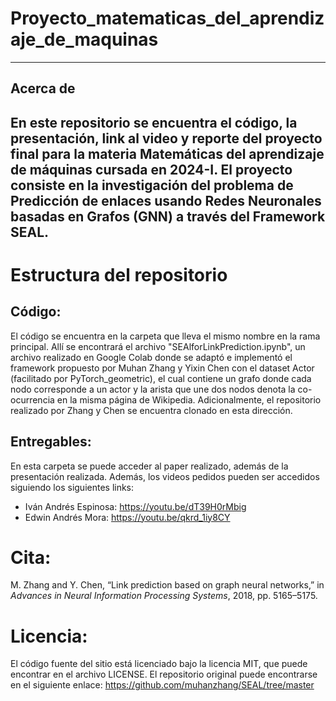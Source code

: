 # Proyecto_matematicas_del_aprendizaje_de_maquinas
---
## Acerca de
En este repositorio se encuentra el código, la presentación, link al video y reporte del proyecto final para la materia Matemáticas del aprendizaje de máquinas cursada en 2024-I. El proyecto consiste en la investigación del problema de Predicción de enlaces usando Redes Neuronales basadas en Grafos (GNN) a través del Framework SEAL.
---
# Estructura del repositorio
## Código:
El código se encuentra en la carpeta que lleva el mismo nombre en la rama principal. Allí se encontrará el archivo "SEAlforLinkPrediction.ipynb", un archivo realizado en Google Colab donde se adaptó e implementó el framework propuesto por Muhan Zhang y Yixin Chen con el dataset Actor (facilitado por PyTorch_geometric), el cual contiene un grafo donde cada nodo corresponde a un actor y la arista que une dos nodos denota la co-ocurrencia en la misma página de Wikipedia.
Adicionalmente, el repositorio realizado por Zhang y Chen se encuentra clonado en esta dirección.

## Entregables:
En esta carpeta se puede acceder al paper realizado, además de la presentación realizada. Además, los videos pedidos pueden ser accedidos siguiendo los siguientes links:
  - Iván Andrés Espinosa: https://youtu.be/dT39H0rMbig
  - Edwin Andrés Mora: https://youtu.be/qkrd_1iy8CY

# Cita:
M. Zhang and Y. Chen, “Link prediction based on graph neural networks,”
in *Advances in Neural Information Processing Systems*, 2018, pp. 5165–5175.

# Licencia:
El código fuente del sitio está licenciado bajo la licencia MIT, que puede encontrar en el archivo LICENSE.
El repositorio original puede encontrarse en el siguiente enlace: https://github.com/muhanzhang/SEAL/tree/master
